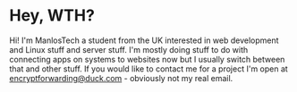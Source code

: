 # Hey, WTH?

Hi! I'm ManlosTech a student from the UK interested in web development and Linux stuff and server stuff. I'm mostly doing stuff to do with connecting apps on systems to websites now but I usually switch between that and other stuff. If you would like to contact me for a project I'm open at encryptforwarding@duck.com - obviously not my real email. 

